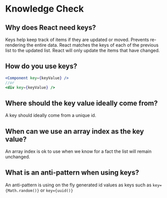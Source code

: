 # Knowledge Check

## Why does React need keys?

Keys help keep track of items if they are updated or moved. Prevents re-rendering the entire data. React matches the keys of each of the previous list to the updated list. React will only update the items that have changed.

## How do you use keys?

```jsx
<Component key={keyValue} />
//or
<div key={keyValue} />
```

## Where should the key value ideally come from?

A key should ideally come from a unique id.

## When can we use an array index as the key value?

An array index is ok to use when we know for a fact the list will remain unchanged.

## What is an anti-pattern when using keys?

An anti-pattern is using on the fly generated id values as keys such as `key={Math.random()}` or `key={uuid()}`
